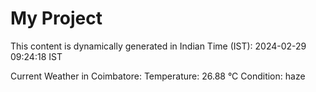 # My Project

This content is dynamically generated in Indian Time (IST): 2024-02-29 09:24:18 IST


Current Weather in Coimbatore:
Temperature: 26.88 °C
Condition: haze
